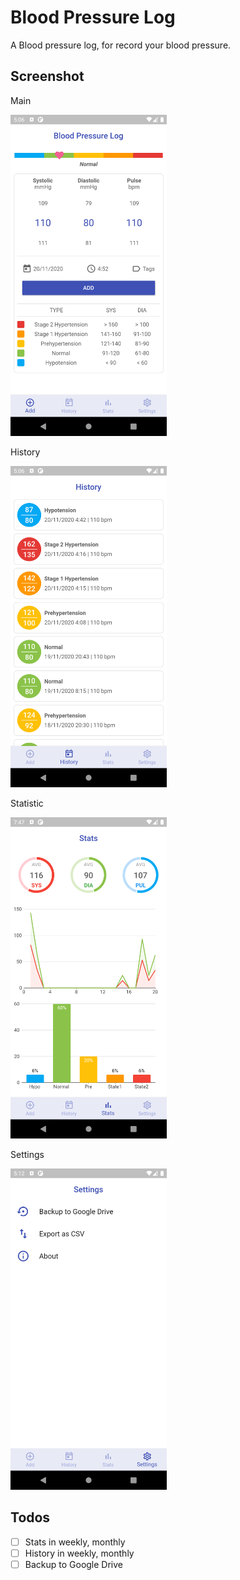 # Blood Pressure Log

A Blood pressure log, for record your blood pressure.

## Screenshot

Main

<img src="https://raw.githubusercontent.com/anoochit/blood_pressure_log/master/screenshot/screenshot01.png" width="250">

History

<img src="https://raw.githubusercontent.com/anoochit/blood_pressure_log/master/screenshot/screenshot02.png" width="250">

Statistic

<img src="https://raw.githubusercontent.com/anoochit/blood_pressure_log/master/screenshot/screenshot03.png" width="250">

Settings

<img src="https://raw.githubusercontent.com/anoochit/blood_pressure_log/master/screenshot/screenshot04.png" width="250">

## Todos

- [ ] Stats in weekly, monthly 
- [ ] History in weekly, monthly 
- [ ] Backup to Google Drive